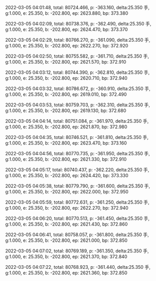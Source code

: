 2022-03-05 04:01:48, total: 80724.466, p: -363.160, delta:25.350 手, g:1.000, e: 25.350, b: -202.800, ep: 2623.880, bp: 373.380

2022-03-05 04:02:09, total: 80738.376, p: -362.490, delta:25.350 手, g:1.000, e: 25.350, b: -202.800, ep: 2624.470, bp: 373.370

2022-03-05 04:02:29, total: 80766.270, p: -361.090, delta:25.350 手, g:1.000, e: 25.350, b: -202.800, ep: 2622.270, bp: 372.920

2022-03-05 04:02:50, total: 80755.582, p: -361.710, delta:25.350 手, g:1.000, e: 25.350, b: -202.800, ep: 2621.570, bp: 372.910

2022-03-05 04:03:12, total: 80744.390, p: -362.810, delta:25.350 手, g:1.000, e: 25.350, b: -202.800, ep: 2620.710, bp: 372.940

2022-03-05 04:03:32, total: 80786.672, p: -360.910, delta:25.350 手, g:1.000, e: 25.350, b: -202.800, ep: 2619.010, bp: 372.490

2022-03-05 04:03:53, total: 80759.703, p: -362.310, delta:25.350 手, g:1.000, e: 25.350, b: -202.800, ep: 2619.130, bp: 372.680

2022-03-05 04:04:14, total: 80751.084, p: -361.970, delta:25.350 手, g:1.000, e: 25.350, b: -202.800, ep: 2621.870, bp: 372.980

2022-03-05 04:04:35, total: 80746.521, p: -361.810, delta:25.350 手, g:1.000, e: 25.350, b: -202.800, ep: 2623.470, bp: 373.160

2022-03-05 04:04:56, total: 80770.735, p: -361.950, delta:25.350 手, g:1.000, e: 25.350, b: -202.800, ep: 2621.330, bp: 372.910

2022-03-05 04:05:17, total: 80740.437, p: -362.220, delta:25.350 手, g:1.000, e: 25.350, b: -202.800, ep: 2624.420, bp: 373.330

2022-03-05 04:05:38, total: 80779.790, p: -361.600, delta:25.350 手, g:1.000, e: 25.350, b: -202.800, ep: 2622.000, bp: 372.950

2022-03-05 04:05:59, total: 80772.631, p: -361.250, delta:25.350 手, g:1.000, e: 25.350, b: -202.800, ep: 2622.270, bp: 372.940

2022-03-05 04:06:20, total: 80770.513, p: -361.450, delta:25.350 手, g:1.000, e: 25.350, b: -202.800, ep: 2621.430, bp: 372.860

2022-03-05 04:06:41, total: 80758.057, p: -361.800, delta:25.350 手, g:1.000, e: 25.350, b: -202.800, ep: 2621.000, bp: 372.850

2022-03-05 04:07:02, total: 80769.189, p: -361.350, delta:25.350 手, g:1.000, e: 25.350, b: -202.800, ep: 2621.370, bp: 372.840

2022-03-05 04:07:22, total: 80768.923, p: -361.440, delta:25.350 手, g:1.000, e: 25.350, b: -202.800, ep: 2621.360, bp: 372.850